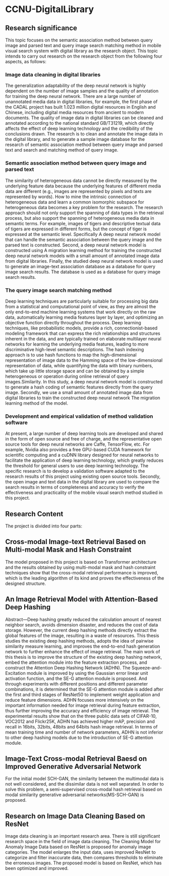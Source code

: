 # CCNU-DigitalLibrary

## Research significance

This topic focuses on the semantic association method between query image and parsed text and query image search matching method in mobile visual search system with digital library as the research object. This topic intends to carry out research on the research object from the following four aspects, as follows:

### **Image data cleaning in digital libraries**

The generalization adaptability of the deep neural network is highly dependent on the number of image samples and the quality of annotation for training the deep neural network. There are a large number of unannotated media data in digital libraries, for example, the first phase of the CADAL project has built 1.023 million digital resources in English and Chinese, including digital media resources from ancient to modern documents. The quality of image data in digital libraries can be cleaned and annotated according to the national standard GB/T31219, which directly affects the effect of deep learning technology and the credibility of the conclusions drawn. The research is to clean and annotate the image data in the digital library, and to generate a sample image database for the research of semantic association method between query image and parsed text and search and matching method of query image.

### **Semantic association method between query image and parsed text**

The similarity of heterogeneous data cannot be directly measured by the underlying feature data because the underlying features of different media data are different (e.g., images are represented by pixels and texts are represented by words). How to mine the intrinsic connection of heterogeneous data and learn a common isomorphic subspace for heterogeneous data becomes a key problem for the research. The research approach should not only support the spanning of data types in the retrieval process, but also support the spanning of heterogeneous media data in semantic terms. For example, images of tigers and descriptive textual data of tigers are expressed in different forms, but the concept of tiger is expressed at the semantic level. Specifically A deep neural network model that can handle the semantic association between the query image and the parsed text is constructed. Second, a deep neural network model is constructed using A migration learning method for training the constructed deep neural network models with a small amount of annotated image data from digital libraries. Finally, the studied deep neural network model is used to generate an image-text association database as a database for query image search results. The database is used as a database for query image search results.

### **The query image search matching method**

Deep learning techniques are particularly suitable for processing big data from a statistical and computational point of view, as they are almost the only end-to-end machine learning systems that work directly on the raw data, automatically learning media features layer by layer, and optimizing an objective function directly throughout the process. Deep learning techniques, like probabilistic models, provide a rich, connectionist-based modeling framework that can express the rich relationships and structures inherent in the data, and are typically trained on elaborate multilayer neural networks for learning the underlying media features, leading to more discriminative high-level semantic descriptions. The hash indexing approach is to use hash functions to map the high-dimensional representation of image data to the Hamming space of the low-dimensional representation of data, while quantifying the data with binary numbers, which take up little storage space and can be obtained by a simple heterogeneous or operation during online retrieval of query images.Similarity. In this study, a deep neural network model is constructed to generate a hash coding of semantic features directly from the query image. Secondly, we use a small amount of annotated image data from digital libraries to train the constructed deep neural network The migration learning method of the model.

### **Development and empirical validation of method validation software**

At present, a large number of deep learning tools are developed and shared in the form of open source and free of charge, and the representative open source tools for deep neural networks are Caffe, TensorFlow, etc. For example, Nvidia also provides a free GPU-based CUDA framework for scientific computing and a cuDNN library designed for neural networks to facilitate the application of deep learning technology, which greatly reduces the threshold for general users to use deep learning technology. The specific research is to develop a validation software adapted to the research results of this project using existing open source tools. Secondly, the open image and text data in the digital library are used to compare the search results in terms of completeness and accuracy to verify the effectiveness and practicality of the mobile visual search method studied in this project.



## Research Content

The project is divided into four parts:


## Cross-modal Image-text Retrieval Based on Multi-modal Mask and Hash Constraint


The model proposed in this project is based on Transformer architecture and the results obtained by using multi-modal mask and hash constraint techniques show that the cross-modal retrieval performance is improved, which is the leading algorithm of its kind and proves the effectiveness of the designed structure.


## An Image Retrieval Model with Attention-Based Deep Hashing


Abstract—Deep hashing greatly reduced the calculation amount of nearest neighbor search, avoids dimension disaster, and reduces the cost of data storage. However, the current deep hashing methods directly extract the global features of the image, resulting in a waste of resources. This thesis studies the existing deep hashing methods, adopts the idea of pairwise similarity measure learning, and improves the end-to-end hash generation network to further enhance the effect of image retrieval. The main work of this thesis is to improve the structure of the existing deep hashing network, embed the attention module into the feature extraction process, and construct the Attention Deep Hashing Network (ADHN). The Squeeze-and-Excitation module is improved by using the Gaussian error linear unit activation function, and the SE-G attention module is proposed. And through experiments with different positions and different parameter combinations, it is determined that the SE-G attention module is added after the first and third stages of ResNet50 to implement weight application and reduce feature dimensions. ADHN focuses more intensively on the important information needed for image retrieval during feature extraction, thus further improving the accuracy and efficiency of image retrieval. The experimental results show that on the three public data sets of CIFAR-10, VOC2012 and Flickr25K, ADHN has achieved higher mAP, precision and recall in 16bits, 32bits, 48bits and 64bits hash image retrieval. In terms of mean training time and number of network parameters, ADHN is not inferior to other deep hashing models due to the introduction of SE-G attention module. 


## Image-Text Cross-modal Retrieval Baesd on Improved Generative Adversarial Network	


For the initial model SCH-GAN, the similarity between the multimodal data is not well considered, and the dissimilar data is not well separated. In order to solve this problem, a semi-supervised cross-modal hash retrieval based on modal similarity generative adversarial networks(MS-SCH-GAN) is proposed.


## Research on Image Data Cleaning Based on ResNet 


Image data cleaning is an important research area. There is still significant research space in the field of image data cleaning. The Cleaning Model for Anomaly Image Data based on ResNet is proposed for anomaly image categories. The model enlarges the input data, uses improved ResNet to categorize and filter inaccurate data, then compares thresholds to eliminate the erroneous images. The proposed model is based on ResNet, which has been optimized and improved. 

